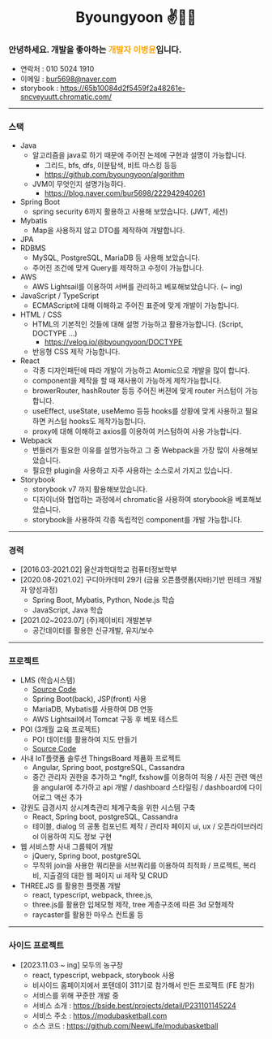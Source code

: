 <div align="center">
    
# Byoungyoon ✌🤞🤞

</div>

### 안녕하세요. 개발을 좋아하는<span style="color:orange"> 개발자 이병윤</span>입니다.

- 연락처 : 010 5024 1910
- 이메일 : bur5698@naver.com
- storybook : https://65b10084d2f5459f2a48261e-sncveyuutt.chromatic.com/

---

### 스택

- Java
  - 알고리즘을 java로 하기 때문에 주어진 논제에 구현과 설명이 가능합니다.
    - 그리드, bfs, dfs, 이분탐색, 비트 마스킹 등등
    - https://github.com/byoungyoon/algorithm
  - JVM이 무엇인지 설명가능하다.
    - https://blog.naver.com/bur5698/222942940261
- Spring Boot
  - spring security 6까지 활용하고 사용해 보았습니다. (JWT, 세션)
- Mybatis
  - Map을 사용하지 않고 DTO를 제작하여 개발합니다.
- JPA
- RDBMS
  - MySQL, PostgreSQL, MariaDB 등 사용해 보았습니다.
  - 주어진 조건에 맞게 Query를 제작하고 수정이 가능합니다.
- AWS
  - AWS Lightsail를 이용하여 서버를 관리하고 베포해보았습니다. (~ ing)
- JavaScript / TypeScript
  - ECMAScript에 대해 이해하고 주어진 표준에 맞게 개발이 가능합니다.
- HTML / CSS
  - HTML의 기본적인 것들에 대해 설명 가능하고 활용가능합니다. (Script, DOCTYPE ...)
    - https://velog.io/@byoungyoon/DOCTYPE
  - 반응형 CSS 제작 가능합니다.
- React
  - 각종 디자인패턴에 따라 개발이 가능하고 Atomic으로 개발을 많이 합니다.
  - component을 제작을 할 때 재사용이 가능하게 제작가능합니다.
  - browerRouter, hashRouter 등등 주어진 버젼에 맞게 router 커스텀이 가능합니다.
  - useEffect, useState, useMemo 등등 hooks를 상황에 맞게 사용하고 필요하면 커스텀 hooks도 제작가능합니다.
  - proxy에 대해 이해하고 axios를 이용하여 커스텀하여 사용 가능합니다.
- Webpack
  - 번들러가 필요한 이유를 설명가능하고 그 중 Webpack을 가장 많이 사용해보았습니다.
  - 필요한 plugin을 사용하고 자주 사용하는 소스로서 가지고 있습니다.
- Storybook
  - storybook v7 까지 활용해보았습니다.
  - 디자이너와 협업하는 과정에서 chromatic을 사용하여 storybook을 베포해보았습니다.
  - storybook을 사용하여 각종 독립적인 component를 개발 가능합니다.

---

### 경력

- [2016.03-2021.02] 울산과학대학교 컴퓨터정보학부
- [2020.08-2021.02] 구디아카데미 29기 (금융 오픈플랫폼(자바)기반 핀테크 개발자 양성과정)
  - Spring Boot, Mybatis, Python, Node.js 학습
  - JavaScript, Java 학습
- [2021.02~2023.07] (주)제이비티 개발본부
  - 공간데이터를 활용한 신규개발, 유지/보수

---

### 프로젝트

- LMS (학습시스템)
  - [Source Code](https://github.com/rigizer/LMS-X)
  - Spring Boot(back), JSP(front) 사용
  - MariaDB, Mybatis를 사용하여 DB 연동
  - AWS Lightsail에서 Tomcat 구동 후 베포 테스트
- POI (3개월 교육 프로젝트)
  - POI 데이터를 활용하여 지도 만들기
  - [Source Code](https://github.com/byoungyoon/poi.git)
- 사내 IoT플랫폼 솔루션 ThingsBoard 제품화 프로젝트
  - Angular, Spring boot, postgreSQL, Cassandra
  - 중간 관리자 권한을 추가하고 \*ngIf, fxshow를 이용하여 적용 / 사진 관련 액션을 angular에 추가하고 api 개발 / dashboard 스타일링 / dashboard에 다이어로그 액션 추가
- 강원도 급경사지 상시계측관리 체계구축을 위한 시스템 구축
  - React, Spring boot, postgreSQL, Cassandra
  - 테이블, dialog 의 공통 컴포넌트 제작 / 관리자 페이지 ui, ux / 오픈라이브러리 ol 이용하여 지도 정보 구현
- 웹 서비스향 사내 그룹웨어 개발
  - jQuery, Spring boot, postgreSQL
  - 무작위 join을 사용한 쿼리문을 서브쿼리를 이용하여 최적화 / 프로젝트, 복리비, 지출결의 대한 웹 페이지 ui 제작 및 CRUD
- THREE.JS 를 활용한 플랫폼 개발
  - react, typescript, webpack, three.js,
  - three.js를 활용한 입체모형 제작, tree 계층구조에 따른 3d 모형제작
  - raycaster를 활용한 마우스 컨트롤 등

---

### 사이드 프로젝트

- [2023.11.03 ~ ing] 모두의 농구장
  - react, typescript, webpack, storybook 사용
  - 비사이드 홈페이지에서 포텐데이 311기로 참가해서 만든 프로젝트 (FE 참가)
  - 서비스를 위해 꾸준한 개발 중
  - 서비스 소개 : https://bside.best/projects/detail/P231101145224
  - 서비스 주소 : https://modubasketball.com
  - 소스 코드 : https://github.com/NeewLife/modubasketball

